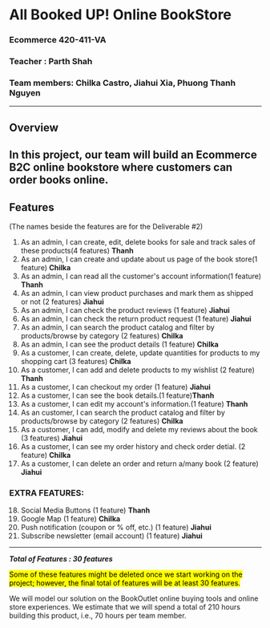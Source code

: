 

# All Booked UP! Online BookStore
### Ecommerce 420-411-VA  

### Teacher : Parth Shah

### Team members: Chilka Castro,  Jiahui Xia,  Phuong Thanh Nguyen

--------

## Overview

In this project, our team will build an Ecommerce B2C online bookstore where customers can order books online. 
---------------

## Features 
(The names beside the features are for the Deliverable #2)
1. As an admin, I can create, edit, delete books for sale and track sales of these products(4 features) **Thanh**
2. As an admin, I can create and update about us page of the book store(1 feature) **Chilka**
3. As an admin, I can read all the customer's account information(1 feature) **Thanh**
4. As an admin, I can view product purchases and mark them as shipped or not (2 features) **Jiahui**
5. As an admin, I can check the product reviews (1 feature) **Jiahui**
6. As an admin, I can check the return product request (1 feature) **Jiahui**
7. As an admin, I can search the product catalog and filter by products/browse by category (2 features) **Chilka**
8. As an admin, I can see the product details (1 feature) **Chilka**
9. As a customer, I can create, delete, update quantities for products to my shopping cart (3 features) **Chilka**
10. As a customer, I can add and delete products to my wishlist (2 feature) **Thanh**  
12. As a customer, I can checkout my order (1 feature) **Jiahui**
13. As a customer, I can see the book details.(1 feature)**Thanh**
14. As a customer, I can edit my account's information.(1 feature) **Thanh**
15. As an customer, I can search the product catalog and filter by products/browse by category (2 features) **Chilka**
16. As a customer, I can add, modify and delete my reviews about the book (3 features) **Jiahui**
17. As a customer, I can see my order history and check order detial. (2 feature) **Chilka**
18. As a customer, I can delete an order and return a/many book (2 feature) **Jiahui**
      

### EXTRA FEATURES:
18. Social Media Buttons (1 feature) **Thanh**
29. Google Map (1 feature) **Chilka**
20. Push notification (coupon or % off, etc.) (1 feature) **Jiahui**
21. Subscribe newsletter (email account) (1 feature) **Jiahui**

-------------------------------------------------------------


***Total of Features : 30 features***

<mark>Some of these features might be deleted once we start working on the project; however, the final total of features will be at least 30 features.</mark>

We will model our solution on the BookOutlet online buying tools and online store experiences. 
We estimate that we will spend a total of 210 hours building this product, i.e., 70 hours per team member.
